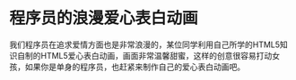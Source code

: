 # 程序员的浪漫爱心表白动画
我们程序员在追求爱情方面也是非常浪漫的，某位同学利用自己所学的HTML5知识自制的HTML5爱心表白动画，画面非常温馨甜蜜，这样的创意很容易打动女孩，如果你是单身的程序员，也赶紧来制作自己的爱心表白动画吧。
